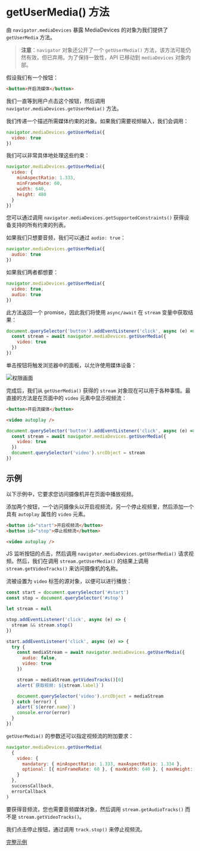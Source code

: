 # getUserMedia() 方法

由 `navigator.mediaDevices` 暴露 MediaDevices 的对象为我们提供了 `getUserMedia` 方法。

> **注意**：`navigator` 对象还公开了一个 `getUserMedia()` 方法，该方法可能仍然有效，但已弃用。为了保持一致性，API 已移动到 `mediaDevices` 对象内部。

假设我们有一个按钮：

```html
<button>开启流媒体</button>
```

我们一直等到用户点击这个按钮，然后调用 `navigator.mediaDevices.getUserMedia()` 方法。

我们传递一个描述所需媒体约束的对象。如果我们需要视频输入，我们会调用：

```js
navigator.mediaDevices.getUserMedia({
  video: true
})
```

我们可以非常具体地处理这些约束：

```js
navigator.mediaDevices.getUserMedia({
  video: {
    minAspectRatio: 1.333,
    minFrameRate: 60,
    width: 640,
    height: 480
  }
})
```

您可以通过调用 `navigator.mediaDevices.getSupportedConstraints()` 获得设备支持的所有约束的列表。

如果我们只想要音频，我们可以通过 `audio: true`：

```js
navigator.mediaDevices.getUserMedia({
  audio: true
})
```

如果我们两者都想要：

```js
navigator.mediaDevices.getUserMedia({
  video: true,
  audio: true
})
```

此方法返回一个 promise，因此我们将使用 `async/await` 在 `stream` 变量中获取结果：

```js
document.querySelector('button').addEventListener('click', async (e) => {
  const stream = await navigator.mediaDevices.getUserMedia({
    video: true
  })
})
```

单击按钮将触发浏览器中的面板，以允许使用媒体设备：

![权限画面](https://upload-images.jianshu.io/upload_images/18281896-ab865f8bae19b5d4.png?imageMogr2/auto-orient/strip%7CimageView2/2/w/1240)

完成后，我们从 `getUserMedia()` 获得的 `stream` 对象现在可以用于各种事情。最直接的方法是在页面中的 `video` 元素中显示视频流：

```html
<button>开启流媒体</button>

<video autoplay />
```

```js
document.querySelector('button').addEventListener('click', async (e) => {
  const stream = await navigator.mediaDevices.getUserMedia({
    video: true
  })
  document.querySelector('video').srcObject = stream
})
```

## 示例

以下示例中，它要求您访问摄像机并在页面中播放视频。

添加两个按钮，一个访问摄像头以开启视频流，另一个停止视频里，然后添加一个具有 `autoplay` 属性的 `video` 元素。

```html
<button id="start">开启视频流</button>
<button id="stop">停止视频流</button>

<video autoplay />
```

JS 监听按钮的点击，然后调用 `navigator.mediaDevices.getUserMedia()` 请求视频。然后，我们在调用 `stream.getUserMedia()` 的结果上调用 `stream.getVideoTracks()` 来访问摄像机的名称。

流被设置为 `video` 标签的源对象，以便可以进行播放：

```js
const start = document.querySelector('#start')
const stop = document.querySelector('#stop')

let stream = null

stop.addEventListener('click', async (e) => {
  stream && stream.stop()
})

start.addEventListener('click', async (e) => {
  try {
    const mediaStream = await navigator.mediaDevices.getUserMedia({
      audio: false,
      video: true
    })

    stream = mediaStream.getVideoTracks()[0]
    alert(`获取视频: ${stream.label}`)

    document.querySelector('video').srcObject = mediaStream
  } catch (error) {
    alert(`${error.name}`)
    console.error(error)
  }
})
```

`getUserMedia()` 的参数还可以指定视频流的附加要求：

```js
navigator.mediaDevices.getUserMedia(
  {
    video: {
      mandatory: { minAspectRatio: 1.333, maxAspectRatio: 1.334 },
      optional: [{ minFrameRate: 60 }, { maxWidth: 640 }, { maxHeight: 480 }]
    }
  },
  successCallback,
  errorCallback
)
```

要获得音频流，您也需要音频媒体对象，然后调用 `stream.getAudioTracks()` 而不是 `stream.getVideoTracks()`。

我们点击停止按钮，通过调用 `track.stop()` 来停止视频流。

[完整示例](https://codepen.io/lio-zero/pen/NWYpMPv)
